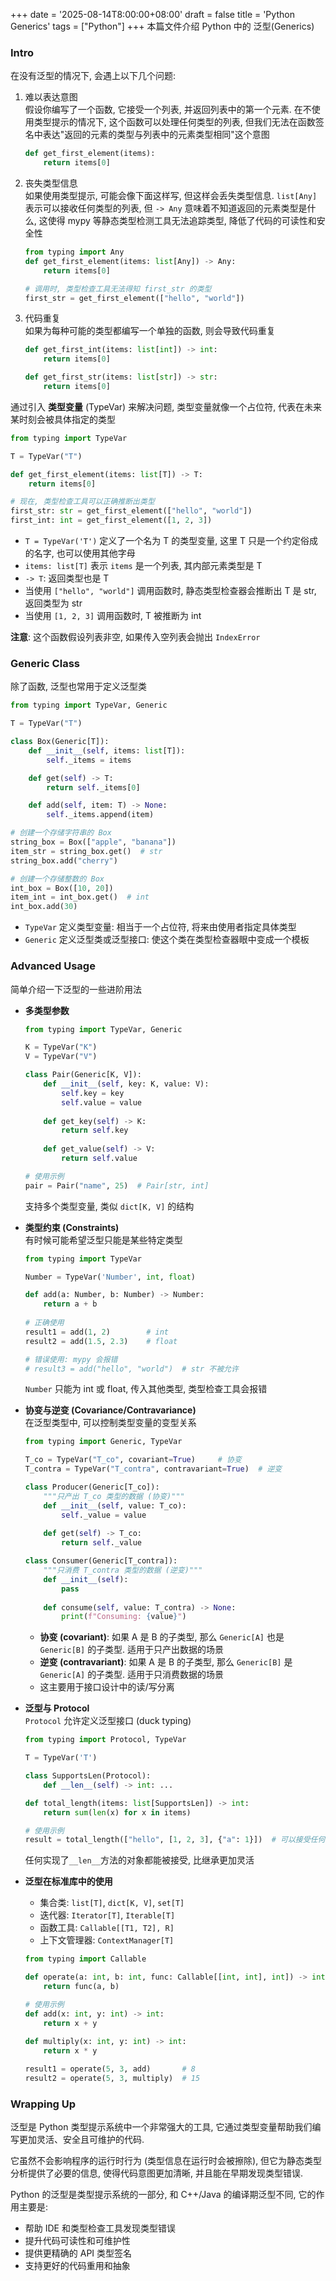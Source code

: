 +++
date = '2025-08-14T8:00:00+08:00'
draft = false
title = 'Python Generics'
tags = ["Python"]
+++
本篇文件介绍 Python 中的 泛型(Generics)

### Intro
在没有泛型的情况下, 会遇上以下几个问题:

1. 难以表达意图  
    假设你编写了一个函数, 它接受一个列表, 并返回列表中的第一个元素.
    在不使用类型提示的情况下, 这个函数可以处理任何类型的列表, 但我们无法在函数签名中表达"返回的元素的类型与列表中的元素类型相同"这个意图
    ```python
    def get_first_element(items):
        return items[0]
    ```

2. 丧失类型信息  
    如果使用类型提示, 可能会像下面这样写, 但这样会丢失类型信息.
    `list[Any]` 表示可以接收任何类型的列表, 但 `-> Any` 意味着不知道返回的元素类型是什么, 这使得 mypy 等静态类型检测工具无法追踪类型, 降低了代码的可读性和安全性
    ```python
    from typing import Any
    def get_first_element(items: list[Any]) -> Any:
        return items[0]

    # 调用时, 类型检查工具无法得知 first_str 的类型
    first_str = get_first_element(["hello", "world"])
    ```

3. 代码重复  
    如果为每种可能的类型都编写一个单独的函数, 则会导致代码重复
    ```python
    def get_first_int(items: list[int]) -> int:
        return items[0]

    def get_first_str(items: list[str]) -> str:
        return items[0]
    ```

通过引入 **类型变量** (TypeVar) 来解决问题, 类型变量就像一个占位符, 代表在未来某时刻会被具体指定的类型
```python
from typing import TypeVar

T = TypeVar("T")

def get_first_element(items: list[T]) -> T:
    return items[0]

# 现在, 类型检查工具可以正确推断出类型
first_str: str = get_first_element(["hello", "world"])
first_int: int = get_first_element([1, 2, 3])
```

- `T = TypeVar('T')` 定义了一个名为 T 的类型变量, 这里 T 只是一个约定俗成的名字, 也可以使用其他字母
- `items: list[T]` 表示 `items` 是一个列表, 其内部元素类型是 T
- `-> T`: 返回类型也是 T
- 当使用 `["hello", "world"]` 调用函数时, 静态类型检查器会推断出 T 是 str, 返回类型为 str
- 当使用 `[1, 2, 3]` 调用函数时, T 被推断为 int

**注意**: 这个函数假设列表非空, 如果传入空列表会抛出 `IndexError`

### Generic Class
除了函数, 泛型也常用于定义泛型类
```python
from typing import TypeVar, Generic

T = TypeVar("T")

class Box(Generic[T]):
    def __init__(self, items: list[T]):
        self._items = items

    def get(self) -> T:
        return self._items[0]

    def add(self, item: T) -> None:
        self._items.append(item)

# 创建一个存储字符串的 Box
string_box = Box(["apple", "banana"])
item_str = string_box.get()  # str
string_box.add("cherry")

# 创建一个存储整数的 Box
int_box = Box([10, 20])
item_int = int_box.get()  # int
int_box.add(30)
```
- `TypeVar` 定义类型变量: 相当于一个占位符, 将来由使用者指定具体类型
- `Generic` 定义泛型类或泛型接口: 使这个类在类型检查器眼中变成一个模板

### Advanced Usage
简单介绍一下泛型的一些进阶用法

- **多类型参数**  
    ```python
    from typing import TypeVar, Generic
    
    K = TypeVar("K")
    V = TypeVar("V")

    class Pair(Generic[K, V]):
        def __init__(self, key: K, value: V):
            self.key = key
            self.value = value
            
        def get_key(self) -> K:
            return self.key
            
        def get_value(self) -> V:
            return self.value
    
    # 使用示例
    pair = Pair("name", 25)  # Pair[str, int]
    ```
    支持多个类型变量, 类似 `dict[K, V]` 的结构

- **类型约束 (Constraints)**  
    有时候可能希望泛型只能是某些特定类型
    ```python
    from typing import TypeVar

    Number = TypeVar('Number', int, float)
    
    def add(a: Number, b: Number) -> Number:
        return a + b
        
    # 正确使用
    result1 = add(1, 2)        # int
    result2 = add(1.5, 2.3)    # float
    
    # 错误使用: mypy 会报错
    # result3 = add("hello", "world")  # str 不被允许
    ```
    `Number` 只能为 int 或 float, 传入其他类型, 类型检查工具会报错

- **协变与逆变 (Covariance/Contravariance)**  
    在泛型类型中, 可以控制类型变量的变型关系
    ```python
    from typing import Generic, TypeVar

    T_co = TypeVar("T_co", covariant=True)     # 协变
    T_contra = TypeVar("T_contra", contravariant=True)  # 逆变

    class Producer(Generic[T_co]):
        """只产出 T_co 类型的数据 (协变)"""
        def __init__(self, value: T_co):
            self._value = value
            
        def get(self) -> T_co:
            return self._value

    class Consumer(Generic[T_contra]):
        """只消费 T_contra 类型的数据 (逆变)"""
        def __init__(self):
            pass
            
        def consume(self, value: T_contra) -> None:
            print(f"Consuming: {value}")
    ```
    - **协变 (covariant)**: 如果 A 是 B 的子类型, 那么 `Generic[A]` 也是 `Generic[B]` 的子类型. 适用于只产出数据的场景
    - **逆变 (contravariant)**: 如果 A 是 B 的子类型, 那么 `Generic[B]` 是 `Generic[A]` 的子类型. 适用于只消费数据的场景
    - 这主要用于接口设计中的读/写分离

- **泛型与 Protocol**  
    `Protocol` 允许定义泛型接口 (duck typing)
    ```python
    from typing import Protocol, TypeVar
    
    T = TypeVar('T')
    
    class SupportsLen(Protocol):
        def __len__(self) -> int: ...

    def total_length(items: list[SupportsLen]) -> int:
        return sum(len(x) for x in items)
    
    # 使用示例
    result = total_length(["hello", [1, 2, 3], {"a": 1}])  # 可以接受任何有 __len__ 方法的对象
    ```
    任何实现了`__len__`方法的对象都能被接受, 比继承更加灵活

- **泛型在标准库中的使用**  
    - 集合类: `list[T]`, `dict[K, V]`, `set[T]`
    - 迭代器: `Iterator[T]`, `Iterable[T]`
    - 函数工具: `Callable[[T1, T2], R]`
    - 上下文管理器: `ContextManager[T]`

    ```python
    from typing import Callable

    def operate(a: int, b: int, func: Callable[[int, int], int]) -> int:
        return func(a, b)
    
    # 使用示例
    def add(x: int, y: int) -> int:
        return x + y
        
    def multiply(x: int, y: int) -> int:
        return x * y
    
    result1 = operate(5, 3, add)       # 8
    result2 = operate(5, 3, multiply)  # 15
    ```

### Wrapping Up
泛型是 Python 类型提示系统中一个非常强大的工具, 它通过类型变量帮助我们编写更加灵活、安全且可维护的代码.

它虽然不会影响程序的运行时行为 (类型信息在运行时会被擦除), 但它为静态类型分析提供了必要的信息, 使得代码意图更加清晰, 并且能在早期发现类型错误.

Python 的泛型是类型提示系统的一部分, 和 C++/Java 的编译期泛型不同, 它的作用主要是:
- 帮助 IDE 和类型检查工具发现类型错误
- 提升代码可读性和可维护性  
- 提供更精确的 API 类型签名
- 支持更好的代码重用和抽象
